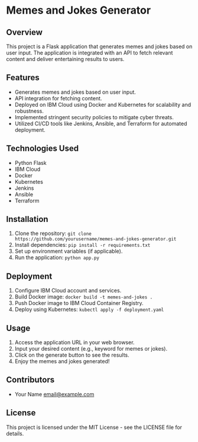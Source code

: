 # Memes and Jokes Generator

## Overview
This project is a Flask application that generates memes and jokes based on user input. The application is integrated with an API to fetch relevant content and deliver entertaining results to users.

## Features
- Generates memes and jokes based on user input.
- API integration for fetching content.
- Deployed on IBM Cloud using Docker and Kubernetes for scalability and robustness.
- Implemented stringent security policies to mitigate cyber threats.
- Utilized CI/CD tools like Jenkins, Ansible, and Terraform for automated deployment.

## Technologies Used
- Python Flask
- IBM Cloud
- Docker
- Kubernetes
- Jenkins
- Ansible
- Terraform

## Installation
1. Clone the repository: `git clone https://github.com/yourusername/memes-and-jokes-generator.git`
2. Install dependencies: `pip install -r requirements.txt`
3. Set up environment variables (if applicable).
4. Run the application: `python app.py`

## Deployment
1. Configure IBM Cloud account and services.
2. Build Docker image: `docker build -t memes-and-jokes .`
3. Push Docker image to IBM Cloud Container Registry.
4. Deploy using Kubernetes: `kubectl apply -f deployment.yaml`

## Usage
1. Access the application URL in your web browser.
2. Input your desired content (e.g., keyword for memes or jokes).
3. Click on the generate button to see the results.
4. Enjoy the memes and jokes generated!

## Contributors
- Your Name <email@example.com>

## License
This project is licensed under the MIT License - see the LICENSE file for details.
